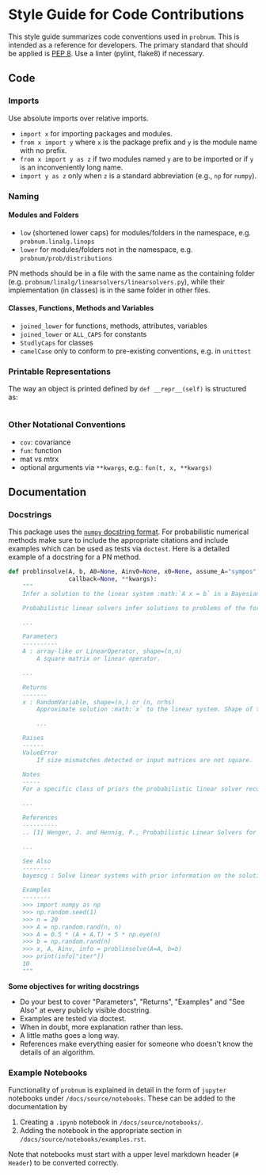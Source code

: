 # Style Guide for Code Contributions

This style guide summarizes code conventions used in `probnum`. This is intended as a reference for developers. The primary standard that should be applied is [PEP 8](https://www.python.org/dev/peps/pep-0008/). Use a linter (pylint, flake8) if necessary.

## Code

### Imports

Use absolute imports over relative imports.

- `import x` for importing packages and modules.
- `from x import y` where `x` is the package prefix and `y` is the module name with no prefix.
- `from x import y as z` if two modules named `y` are to be imported or if `y` is an inconveniently long name.
- `import y as z` only when `z` is a standard abbreviation (e.g., `np` for `numpy`).

### Naming

#### Modules and Folders
- `low` (shortened lower caps) for modules/folders in the namespace, e.g. `probnum.linalg.linops`
- `lower` for modules/folders not in the namespace, e.g. `probnum/prob/distributions`

PN methods should be in a file with the same name as the containing folder (e.g. `probnum/linalg/linearsolvers/linearsolvers.py`), while their implementation (in classes) is in the same folder in other files.

#### Classes, Functions, Methods and Variables
- `joined_lower` for functions, methods, attributes, variables
- `joined_lower` or `ALL_CAPS` for constants
- `StudlyCaps` for classes
- `camelCase` only to conform to pre-existing conventions, e.g. in `unittest`


### Printable Representations
The way an object is printed defined by `def __repr__(self)` is structured as:
```

```

### Other Notational Conventions
- `cov`: covariance
- `fun`: function
- mat vs mtrx
- optional arguments via `**kwargs`, e.g.: `fun(t, x, **kwargs)`


## Documentation

### Docstrings

This package uses the [`numpy` docstring format](https://numpydoc.readthedocs.io/en/latest/format.html#numpydoc-docstring-guide). For probabilistic numerical methods make sure to include the appropriate citations and include examples which can be used as tests via `doctest`. Here is a detailed example of a docstring for a PN method.

```python
def problinsolve(A, b, A0=None, Ainv0=None, x0=None, assume_A="sympos", maxiter=None, atol=10 ** -6, rtol=10 ** -6,
                 callback=None, **kwargs):
    """
    Infer a solution to the linear system :math:`A x = b` in a Bayesian framework.

    Probabilistic linear solvers infer solutions to problems of the form

    ...

    Parameters
    ----------
    A : array-like or LinearOperator, shape=(n,n)
        A square matrix or linear operator.

    ...

    Returns
    -------
    x : RandomVariable, shape=(n,) or (n, nrhs)
        Approximate solution :math:`x` to the linear system. Shape of the return matches the shape of ``b``.

		...

    Raises
    ------
    ValueError
        If size mismatches detected or input matrices are not square.

    Notes
    -----
    For a specific class of priors the probabilistic linear solver recovers the iterates of the conjugate gradient

    ...

    References
    ----------
    .. [1] Wenger, J. and Hennig, P., Probabilistic Linear Solvers for Machine Learning, 2020

    ...

    See Also
    --------
    bayescg : Solve linear systems with prior information on the solution.

    Examples
    --------
    >>> import numpy as np
    >>> np.random.seed(1)
    >>> n = 20
    >>> A = np.random.rand(n, n)
    >>> A = 0.5 * (A + A.T) + 5 * np.eye(n)
    >>> b = np.random.rand(n)
    >>> x, A, Ainv, info = problinsolve(A=A, b=b)
    >>> print(info["iter"])
    10
    """

```

**Some objectives for writing docstrings**

* Do your best to cover "Parameters", "Returns", "Examples" and "See Also" at every publicly visible docstring.
* Examples are tested via doctest.
* When in doubt, more explanation rather than less.
* A little maths goes a long way.
* References make everything easier for someone who doesn't know the details of an algorithm.

### Example Notebooks

Functionality of `probnum` is explained in detail in the form of `jupyter` notebooks under `/docs/source/notebooks`. 
These can be added to the documentation by 
1. Creating a `.ipynb` notebook in `/docs/source/notebooks/`.
2. Adding the notebook in the appropriate section in `/docs/source/notebooks/examples.rst`.

Note that notebooks must start with a upper level markdown header (`# Header`) to be converted correctly.